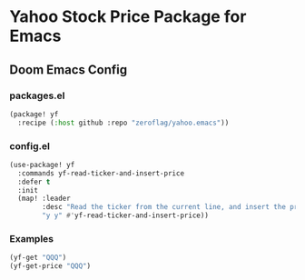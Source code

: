 # Yahoo Stock Price Package for Emacs

## Doom Emacs Config

### packages.el

```lisp
(package! yf
  :recipe (:host github :repo "zeroflag/yahoo.emacs"))
```

### config.el

```lisp
(use-package! yf
  :commands yf-read-ticker-and-insert-price
  :defer t
  :init
  (map! :leader
        :desc "Read the ticker from the current line, and insert the price"
        "y y" #'yf-read-ticker-and-insert-price))
```

### Examples

```lisp
(yf-get "QQQ")
(yf-get-price "QQQ")
```
